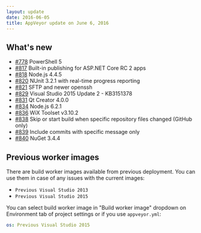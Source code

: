 ```yaml
---
layout: update
date: 2016-06-05
title: AppVeyor update on June 6, 2016
---
```


## What's new

* [#778](https://github.com/appveyor/ci/issues/778) PowerShell 5
* [#817](https://github.com/appveyor/ci/issues/817) Built-in publishing for ASP.NET Core RC 2 apps
* [#818](https://github.com/appveyor/ci/issues/818) Node.js 4.4.5
* [#820](https://github.com/appveyor/ci/issues/820) NUnit 3.2.1 with real-time progress reporting
* [#821](https://github.com/appveyor/ci/issues/821) SFTP and newer openssh
* [#829](https://github.com/appveyor/ci/issues/829) Visual Studio 2015 Update 2 - KB3151378
* [#831](https://github.com/appveyor/ci/issues/831) Qt Creator 4.0.0
* [#834](https://github.com/appveyor/ci/issues/834) Node.js 6.2.1
* [#836](https://github.com/appveyor/ci/issues/836) WiX Toolset v3.10.2
* [#838](https://github.com/appveyor/ci/issues/838) Skip or start build when specific repository files changed (GitHub only)
* [#839](https://github.com/appveyor/ci/issues/839) Include commits with specific message only
* [#840](https://github.com/appveyor/ci/issues/840) NuGet 3.4.4

## Previous worker images

There are build worker images available from previous deployment. You can use them in case of any issues with the current images:

* `Previous Visual Studio 2013`
* `Previous Visual Studio 2015`

You can select build worker image in "Build worker image" dropdown on Environment tab of project settings or if you use `appveyor.yml`:

```yaml
os: Previous Visual Studio 2015
```
